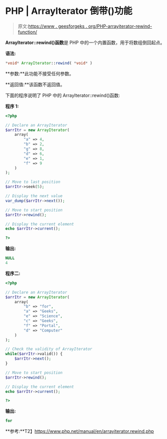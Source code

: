 # PHP | ArrayIterator 倒带()功能

> 原文:[https://www . geesforgeks . org/PHP-arrayiterator-rewind-function/](https://www.geeksforgeeks.org/php-arrayiterator-rewind-function/)

**ArrayIterator::rewind()函数**是 PHP 中的一个内置函数，用于将数组倒回起点。

**语法:**

```php
*void* ArrayIterator::rewind( *void* )
```

**参数:**此功能不接受任何参数。

**返回值:**该函数不返回值。

下面的程序说明了 PHP 中的 ArrayIterator::rewind()函数:

**程序 1:**

```php
<?php

// Declare an ArrayIterator
$arrItr = new ArrayIterator(
    array(
        "a" => 4,
        "b" => 2,
        "g" => 8,
        "d" => 6,
        "e" => 1,
        "f" => 9
    )
);

// Move to last position
$arrItr->seek(5);

// Display the next value
var_dump($arrItr->next());

// Move to start position
$arrItr->rewind();

// Display the current element
echo $arrItr->current();

?>
```

**输出:**

```php
NULL
4

```

**程序二:**

```php
<?php

// Declare an ArrayIterator
$arrItr = new ArrayIterator(
    array(
        "b" => "for",
        "a" => "Geeks",
        "e" => "Science",
        "c" => "Geeks",
        "f" => "Portal",
        "d" => "Computer"
    )
);

// Check the validity of ArrayIterator
while($arrItr->valid()) {
    $arrItr->next();
}

// Move to start position
$arrItr->rewind();

// Display the current element
echo $arrItr->current();

?>
```

**输出:**

```php
for

```

**参考:**T2】https://www.php.net/manual/en/arrayiterator.rewind.php